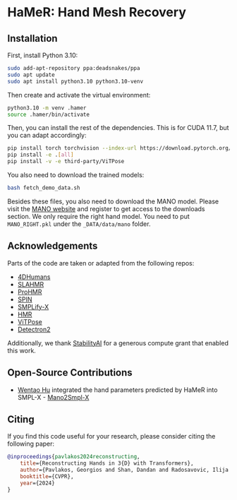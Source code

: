 # HaMeR: Hand Mesh Recovery

## Installation

First, install Python 3.10:
```bash
sudo add-apt-repository ppa:deadsnakes/ppa
sudo apt update
sudo apt install python3.10 python3.10-venv
```

Then create and activate the virtual environment:
```bash
python3.10 -m venv .hamer
source .hamer/bin/activate
```

Then, you can install the rest of the dependencies. This is for CUDA 11.7, but you can adapt accordingly:
```bash
pip install torch torchvision --index-url https://download.pytorch.org/whl/cu117
pip install -e .[all]
pip install -v -e third-party/ViTPose
```

You also need to download the trained models:
```bash
bash fetch_demo_data.sh
```

Besides these files, you also need to download the MANO model. Please visit the [MANO website](https://mano.is.tue.mpg.de) and register to get access to the downloads section.  We only require the right hand model. You need to put `MANO_RIGHT.pkl` under the `_DATA/data/mano` folder.

## Acknowledgements
Parts of the code are taken or adapted from the following repos:
- [4DHumans](https://github.com/shubham-goel/4D-Humans)
- [SLAHMR](https://github.com/vye16/slahmr)
- [ProHMR](https://github.com/nkolot/ProHMR)
- [SPIN](https://github.com/nkolot/SPIN)
- [SMPLify-X](https://github.com/vchoutas/smplify-x)
- [HMR](https://github.com/akanazawa/hmr)
- [ViTPose](https://github.com/ViTAE-Transformer/ViTPose)
- [Detectron2](https://github.com/facebookresearch/detectron2)

Additionally, we thank [StabilityAI](https://stability.ai/) for a generous compute grant that enabled this work.

## Open-Source Contributions
- [Wentao Hu](https://vincenthu19.github.io/) integrated the hand parameters predicted by HaMeR into SMPL-X - [Mano2Smpl-X](https://github.com/VincentHu19/Mano2Smpl-X)

## Citing
If you find this code useful for your research, please consider citing the following paper:

```bibtex
@inproceedings{pavlakos2024reconstructing,
    title={Reconstructing Hands in 3{D} with Transformers},
    author={Pavlakos, Georgios and Shan, Dandan and Radosavovic, Ilija and Kanazawa, Angjoo and Fouhey, David and Malik, Jitendra},
    booktitle={CVPR},
    year={2024}
}
```
